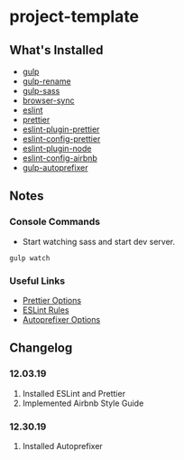 # project-template

## What's Installed

- [gulp](https://www.npmjs.com/package/gulp)
- [gulp-rename](https://www.npmjs.com/package/gulp-rename)
- [gulp-sass](https://www.npmjs.com/package/gulp-sass)
- [browser-sync](https://www.npmjs.com/package/browser-sync)
- [eslint](https://www.npmjs.com/package/eslint)
- [prettier](https://www.npmjs.com/package/prettier)
- [eslint-plugin-prettier](https://www.npmjs.com/package/eslint-plugin-prettier)
- [eslint-config-prettier](https://www.npmjs.com/package/eslint-config-prettier)
- [eslint-plugin-node](https://www.npmjs.com/package/eslint-plugin-node)
- [eslint-config-airbnb](https://www.npmjs.com/package/eslint-config-airbnb)
- [gulp-autoprefixer](https://www.npmjs.com/package/gulp-autoprefixer)

## Notes

### Console Commands

- Start watching sass and start dev server.

```console
gulp watch
```

### Useful Links

- [Prettier Options](https://prettier.io/docs/en/options.html)
- [ESLint Rules](https://eslint.org/docs/4.0.0/rules/)
- [Autoprefixer Options](https://github.com/postcss/autoprefixer#options)

## Changelog

### 12.03.19

1. Installed ESLint and Prettier
2. Implemented Airbnb Style Guide

### 12.30.19

1. Installed Autoprefixer
